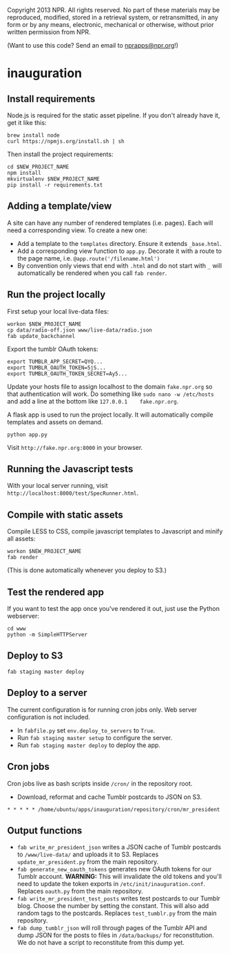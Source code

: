 Copyright 2013 NPR.  All rights reserved.  No part of these materials may be reproduced, modified, stored in a retrieval system, or retransmitted, in any form or by any means, electronic, mechanical or otherwise, without prior written permission from NPR.

(Want to use this code? Send an email to nprapps@npr.org!)

inauguration
============

Install requirements
--------------------

Node.js is required for the static asset pipeline. If you don't already have it, get it like this:

```
brew install node
curl https://npmjs.org/install.sh | sh
```

Then install the project requirements:

```
cd $NEW_PROJECT_NAME
npm install
mkvirtualenv $NEW_PROJECT_NAME
pip install -r requirements.txt
```

Adding a template/view
----------------------

A site can have any number of rendered templates (i.e. pages). Each will need a corresponding view. To create a new one:

* Add a template to the ``templates`` directory. Ensure it extends ``_base.html``.
* Add a corresponding view function to ``app.py``. Decorate it with a route to the page name, i.e. ``@app.route('/filename.html')``
* By convention only views that end with ``.html`` and do not start with ``_``  will automatically be rendered when you call ``fab render``.

Run the project locally
-----------------------

First setup your local live-data files:

```
workon $NEW_PROJECT_NAME
cp data/radio-off.json www/live-data/radio.json
fab update_backchannel
```

Export the tumblr OAuth tokens:
```
export TUMBLR_APP_SECRET=QYQ...
export TUMBLR_OAUTH_TOKEN=5jS...
export TUMBLR_OAUTH_TOKEN_SECRET=Ay5...
```

Update your hosts file to assign localhost to the domain ``fake.npr.org`` so that authentication will work. Do something like ``sudo nano -w /etc/hosts`` and add a line at the bottom like ``127.0.0.1    fake.npr.org``.


A flask app is used to run the project locally. It will automatically compile templates and assets on demand.

```
python app.py
```

Visit ``http://fake.npr.org:8000`` in your browser.

Running the Javascript tests
----------------------------

With your local server running, visit ``http://localhost:8000/test/SpecRunner.html``.

Compile with static assets
--------------------------

Compile LESS to CSS, compile javascript templates to Javascript and minify all assets:

```
workon $NEW_PROJECT_NAME
fab render
```

(This is done automatically whenever you deploy to S3.)

Test the rendered app
---------------------

If you want to test the app once you've rendered it out, just use the Python webserver:

```
cd www
python -m SimpleHTTPServer
```

Deploy to S3
------------

```
fab staging master deploy
```

Deploy to a server
------------------

The current configuration is for running cron jobs only. Web server configuration is not included.

* In ``fabfile.py`` set ``env.deploy_to_servers`` to ``True``.
* Run ``fab staging master setup`` to configure the server.
* Run ``fab staging master deploy`` to deploy the app.

Cron jobs
----------
Cron jobs live as bash scripts inside ``/cron/`` in the repository root.

* Download, reformat and cache Tumblr postcards to JSON on S3.
```
* * * * * /home/ubuntu/apps/inauguration/repository/cron/mr_president
```

Output functions
-----------------
* ``fab write_mr_president_json`` writes a JSON cache of Tumblr postcards to ``/www/live-data/`` and uploads it to S3. Replaces ``update_mr_president.py`` from the main repository.
* ``fab generate_new_oauth_tokens`` generates new OAuth tokens for our Tumblr account. **WARNING:** This will invalidate the old tokens and you'll need to update the token exports in ``/etc/init/inauguration.conf``. Replaces ``oauth.py`` from the main repository.
* ``fab write_mr_president_test_posts`` writes test postcards to our Tumblr blog. Choose the number by setting the constant. This will also add random tags to the postcards. Replaces ``test_tumblr.py`` from the main repository.
* ``fab dump_tumblr_json`` will roll through pages of the Tumblr API and dump JSON for the posts to files in ``/data/backups/`` for reconstitution. We do not have a script to reconstitute from this dump yet.
